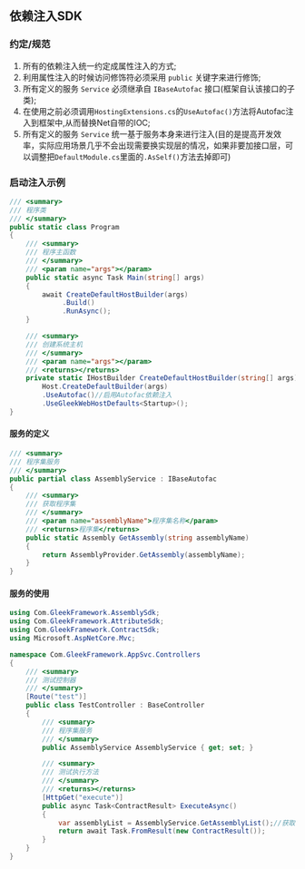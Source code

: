 ## 依赖注入SDK

### 约定/规范
1. 所有的依赖注入统一约定成属性注入的方式;
2. 利用属性注入的时候访问修饰符必须采用 `public` 关键字来进行修饰;
3. 所有定义的服务 `Service` 必须继承自 `IBaseAutofac` 接口(框架自认该接口的子类);
4. 在使用之前必须调用`HostingExtensions.cs`的`UseAutofac()`方法将Autofac注入到框架中,从而替换Net自带的IOC;
5. 所有定义的服务 `Service` 统一基于服务本身来进行注入(目的是提高开发效率，实际应用场景几乎不会出现需要换实现层的情况，如果非要加接口层，可以调整把`DefaultModule.cs`里面的`.AsSelf()`方法去掉即可)

### 启动注入示例
``` C#
/// <summary>
/// 程序类
/// </summary>
public static class Program
{
    /// <summary>
    /// 程序主函数
    /// </summary>
    /// <param name="args"></param>
    public static async Task Main(string[] args)
    {
        await CreateDefaultHostBuilder(args)
             .Build()
             .RunAsync();
    }

    /// <summary>
    /// 创建系统主机
    /// </summary>
    /// <param name="args"></param>
    /// <returns></returns>
    private static IHostBuilder CreateDefaultHostBuilder(string[] args) =>
        Host.CreateDefaultBuilder(args)
        .UseAutofac()//启用Autofac依赖注入
        .UseGleekWebHostDefaults<Startup>();
}
```

#### 服务的定义
``` C#
/// <summary>
/// 程序集服务
/// </summary>
public partial class AssemblyService : IBaseAutofac
{
    /// <summary>
    /// 获取程序集
    /// </summary>
    /// <param name="assemblyName">程序集名称</param>
    /// <returns>程序集</returns>
    public static Assembly GetAssembly(string assemblyName)
    {
        return AssemblyProvider.GetAssembly(assemblyName);
    }
}
```

#### 服务的使用
``` C#
using Com.GleekFramework.AssemblySdk;
using Com.GleekFramework.AttributeSdk;
using Com.GleekFramework.ContractSdk;
using Microsoft.AspNetCore.Mvc;

namespace Com.GleekFramework.AppSvc.Controllers
{
    /// <summary>
    /// 测试控制器
    /// </summary>
    [Route("test")]
    public class TestController : BaseController
    {
        /// <summary>
        /// 程序集服务
        /// </summary>
        public AssemblyService AssemblyService { get; set; }

        /// <summary>
        /// 测试执行方法
        /// </summary>
        /// <returns></returns>
        [HttpGet("execute")]
        public async Task<ContractResult> ExecuteAsync()
        {
            var assemblyList = AssemblyService.GetAssemblyList();//获取执行目录下所有的程序集列表
            return await Task.FromResult(new ContractResult());
        }
    }
}
```

